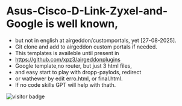 # Asus-Cisco-D-Link-Zyxel-and-Google is well known,
- but not in english at airgeddon/customportals, yet [27-08-2025].
- Git clone and add to airgeddon custom portals if needed.
- This templates is availeble until present in
-  https://github.com/xpz3/airgeddonplugins
- Google template,no router, but just 3 html files,
- and easy start to play with dropp-paylods, redirect
- or wathewer by edit erro.html, or final.html.
- If no code skills GPT will help with thath.


 ![visitor badge](https://visitor-badge.laobi.icu/badge?page_id=kaliscandinavia/airgeddon-portales-Asus-Cisco-D-Link-Zyxel-and-Google-in-english.visitor-badge&left_text=Besøkend)
